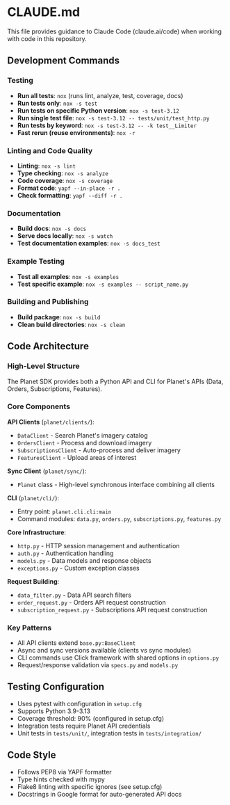 # CLAUDE.md

This file provides guidance to Claude Code (claude.ai/code) when working with code in this repository.

## Development Commands

### Testing
- **Run all tests**: `nox` (runs lint, analyze, test, coverage, docs)
- **Run tests only**: `nox -s test`
- **Run tests on specific Python version**: `nox -s test-3.12`
- **Run single test file**: `nox -s test-3.12 -- tests/unit/test_http.py`
- **Run tests by keyword**: `nox -s test-3.12 -- -k test__Limiter`
- **Fast rerun (reuse environments)**: `nox -r`

### Linting and Code Quality
- **Linting**: `nox -s lint`
- **Type checking**: `nox -s analyze`
- **Code coverage**: `nox -s coverage`
- **Format code**: `yapf --in-place -r .`
- **Check formatting**: `yapf --diff -r .`

### Documentation
- **Build docs**: `nox -s docs`
- **Serve docs locally**: `nox -s watch`
- **Test documentation examples**: `nox -s docs_test`

### Example Testing
- **Test all examples**: `nox -s examples`
- **Test specific example**: `nox -s examples -- script_name.py`

### Building and Publishing
- **Build package**: `nox -s build`
- **Clean build directories**: `nox -s clean`

## Code Architecture

### High-Level Structure
The Planet SDK provides both a Python API and CLI for Planet's APIs (Data, Orders, Subscriptions, Features).

### Core Components

**API Clients** (`planet/clients/`):
- `DataClient` - Search Planet's imagery catalog
- `OrdersClient` - Process and download imagery
- `SubscriptionsClient` - Auto-process and deliver imagery
- `FeaturesClient` - Upload areas of interest

**Sync Client** (`planet/sync/`):
- `Planet` class - High-level synchronous interface combining all clients

**CLI** (`planet/cli/`):
- Entry point: `planet.cli.cli:main`
- Command modules: `data.py`, `orders.py`, `subscriptions.py`, `features.py`

**Core Infrastructure**:
- `http.py` - HTTP session management and authentication
- `auth.py` - Authentication handling
- `models.py` - Data models and response objects
- `exceptions.py` - Custom exception classes

**Request Building**:
- `data_filter.py` - Data API search filters
- `order_request.py` - Orders API request construction
- `subscription_request.py` - Subscriptions API request construction

### Key Patterns
- All API clients extend `base.py:BaseClient`
- Async and sync versions available (clients vs sync modules)
- CLI commands use Click framework with shared options in `options.py`
- Request/response validation via `specs.py` and `models.py`

## Testing Configuration
- Uses pytest with configuration in `setup.cfg`
- Supports Python 3.9-3.13
- Coverage threshold: 90% (configured in setup.cfg)
- Integration tests require Planet API credentials
- Unit tests in `tests/unit/`, integration tests in `tests/integration/`

## Code Style
- Follows PEP8 via YAPF formatter
- Type hints checked with mypy
- Flake8 linting with specific ignores (see setup.cfg)
- Docstrings in Google format for auto-generated API docs